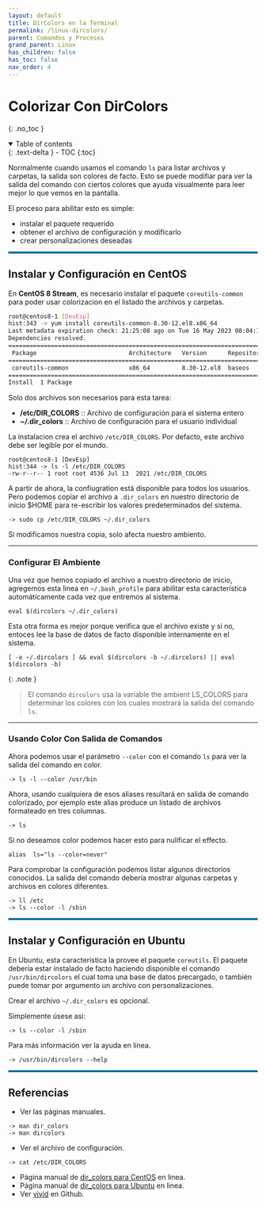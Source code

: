 ```yaml
---
layout: default
title: DirColors en la Terminal
permalink: /linux-dircolors/
parent: Comandos y Procesos
grand_parent: Linux
has_children: false
has_toc: false
nav_order: 4
---
```


# Colorizar Con DirColors

{: .no_toc }

<details open markdown="block">
  <summary>
    Table of contents
  </summary>
  {: .text-delta }
- TOC
{:toc}
</details>


Normalmente cuando usamos el comando `ls` para listar archivos y carpetas, la salida son colores de facto.
Esto se puede modifiar para ver la salida del comando con ciertos colores que ayuda visualmente para leer mejor lo que vemos en la pantalla.

El proceso para abilitar esto es simple:
* instalar el paquete requerido
* obtener el archivo de configuración y modificarlo
* crear personalizaciones deseadas

<hr style=" border: 0; width: 100%; color:#0369a3; background-color:#0369a3; height: 4px;"/>

## Instalar y Configuración en CentOS

En **CentOS 8 Stream**, es necesario instalar el paquete `coreutils-common` para poder usar colorizacion en el listado the archivos y carpetas.
```bash
root@centos8-1 [DevEsp]
hist:343 -> yum install coreutils-common-8.30-12.el8.x86_64
Last metadata expiration check: 21:25:08 ago on Tue 16 May 2023 08:04:12 PM PDT.
Dependencies resolved.
================================================================================
 Package                          Architecture   Version      Repository   Size
================================================================================
 coreutils-common                 x86_64         8.30-12.el8  baseos    
================================================================================
Install  1 Package
```

Solo dos archivos son necesarios para esta tarea:

* **/etc/DIR_COLORS** :: Archivo de configuración para el sistema entero 
* **~/.dir_colors** :: Archivo de configuración para el usuario individual

La instalacion crea el archivo `/etc/DIR_COLORS`. 
Por defacto, este archivo debe ser legible por el mundo.
```
root@centos8-1 [DevEsp]
hist:344 -> ls -l /etc/DIR_COLORS
-rw-r--r-- 1 root root 4536 Jul 13  2021 /etc/DIR_COLORS
```

A partir de ahora, la confiugration está disponible para todos los usuarios. Pero podemos copiar el archivo a `.dir_colors` en nuestro directorio de inicio $HOME para re-escribir los valores predeterminados del sistema. 
```
-> sudo cp /etc/DIR_COLORS ~/.dir_colors
```
Si modificamos nuestra copia, solo afecta nuestro ambiento.

* * *
### Configurar El Ambiente

Una vez que hemos copiado el archivo a nuestro directorio de inicio, agregemos esta linea en `~/.bash_profile` para abilitar esta característica automáticamente cada vez que entremos al sistema.
```
eval $(dircolors ~/.dir_colors)    
```
Esta otra forma es mejor porque verifica que el archivo existe y si no, entoces lee la base de datos de facto disponible internamente en el sistema.
```
[ -e ~/.dircolors ] && eval $(dircolors -b ~/.dircolors) || eval $(dircolors -b)
```

{: .note }
> El comando `dircolors` usa la variable the ambient LS_COLORS para determinar los colores con los cuales mostrará la salida del comando `ls`.

* * *
### Usando Color Con Salida de Comandos

Ahora podemos usar el parámetro `--color` con el comando `ls` para ver la salida del comando en color.
```
-> ls -l --color /usr/bin
```
Ahora, usando cualquiera de esos aliases resultará en salida de comando colorizado, por ejemplo este
alias produce un listado de archivos formateado en tres columnas.
```
-> ls
```
Si no deseamos color podemos hacer esto para nulificar el effecto.
```
alias  ls="ls --color=never"
```

Para comprobar la configuración podemos listar algunos directorios conocidos. La salida del comando debería mostrar algunas carpetas y archivos en colores diferentes.
```
-> ll /etc
-> ls --color -l /sbin
```

<hr style=" border: 0; width: 100%; color:#0369a3; background-color:#0369a3; height: 4px;"/>

## Instalar y Configuración en Ubuntu

En Ubuntu, esta característica la provee el paquete `coreutils`. El paquete deberia estar instalado de facto haciendo disponible el comando `/usr/bin/dircolors` el cual toma una base de datos precargado, o también puede tomar por argumento un archivo con personalizaciones.

Crear el archivo `~/.dir_colors` es opcional.

Simplemente úsese asi:
```
-> ls --color -l /sbin
```

Para más información ver la ayuda en línea.
```
-> /usr/bin/dircolors --help
```

<hr style=" border: 0; width: 100%; color:#0369a3; background-color:#0369a3; height: 4px;"/>

## Referencias

* Ver las páginas manuales.
```
-> man dir_colors
-> man dircolors
```

* Ver el archivo de configuración.
```
-> cat /etc/DIR_COLORS
```

* Página manual de [dir_colors para CentOS](https://linux.die.net/man/5/dir_colors) en linea.
* Página manual de [dir_colors para Ubuntu](https://manpages.ubuntu.com/manpages/trusty/man1/dircolors.1.html) en linea.
* Ver [vivid](https://github.com/sharkdp/vivid) en Github.